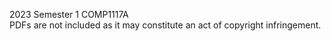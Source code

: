 2023 Semester 1 COMP1117A <br>
PDFs are not included as it may constitute an act of copyright infringement.

